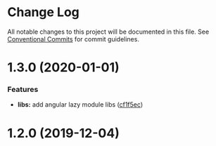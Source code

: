 # Change Log

All notable changes to this project will be documented in this file. See [Conventional Commits](https://conventionalcommits.org) for commit guidelines.

# 1.3.0 (2020-01-01)


### Features

* **libs:** add angular lazy module libs ([cf1f5ec](https://github.com/aiao-io/aiao/commit/cf1f5ec71dc2213cb7edd6622a43b5ff835bf139))





# 1.2.0 (2019-12-04)

